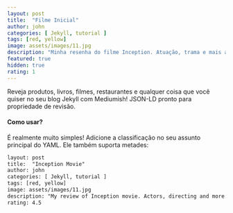 ```yaml
---
layout: post
title:  "Filme Inicial"
author: john
categories: [ Jekyll, tutorial ]
tags: [red, yellow]
image: assets/images/11.jpg
description: "Minha resenha do filme Inception. Atuação, trama e mais alguma coisa nesta breve descrição."
featured: true
hidden: true
rating: 1
---
```


Reveja produtos, livros, filmes, restaurantes e qualquer coisa que você quiser no seu blog Jekyll com Mediumish! JSON-LD pronto para propriedade de revisão.

#### Como usar?

É realmente muito simples! Adicione a classificação no seu assunto principal do YAML. Ele também suporta metades:

```html 
layout: post
title:  "Inception Movie"
author: john
categories: [ Jekyll, tutorial ]
tags: [red, yellow]
image: assets/images/11.jpg
description: "My review of Inception movie. Actors, directing and more."
rating: 4.5
```